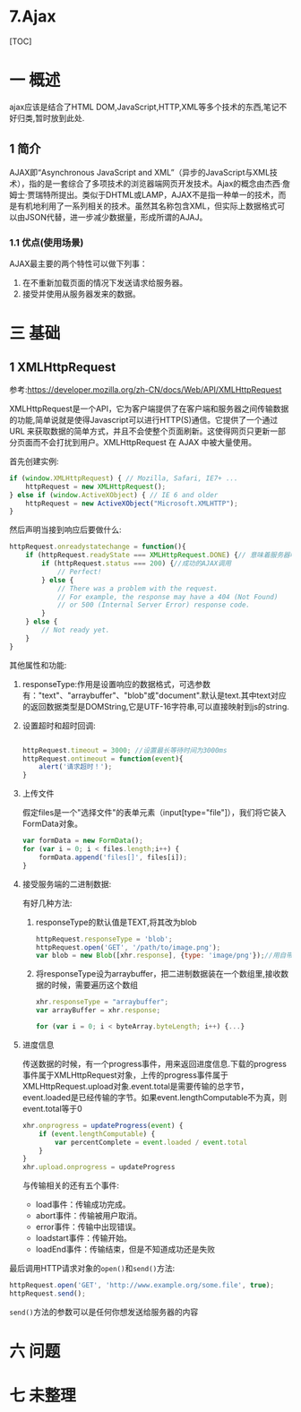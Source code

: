 # 7.Ajax
[TOC]
# 一 概述
ajax应该是结合了HTML DOM,JavaScript,HTTP,XML等多个技术的东西,笔记不好归类,暂时放到此处.

## 1 简介
AJAX即“Asynchronous JavaScript and XML”（异步的JavaScript与XML技术），指的是一套综合了多项技术的浏览器端网页开发技术。Ajax的概念由杰西·詹姆士·贾瑞特所提出。类似于DHTML或LAMP，AJAX不是指一种单一的技术，而是有机地利用了一系列相关的技术。虽然其名称包含XML，但实际上数据格式可以由JSON代替，进一步减少数据量，形成所谓的AJAJ。

### 1.1 优点(使用场景)
AJAX最主要的两个特性可以做下列事：
1. 在不重新加载页面的情况下发送请求给服务器。
2. 接受并使用从服务器发来的数据。

# 三 基础
## 1 XMLHttpRequest
参考:https://developer.mozilla.org/zh-CN/docs/Web/API/XMLHttpRequest

XMLHttpRequest是一个API，它为客户端提供了在客户端和服务器之间传输数据的功能,简单说就是使得Javascript可以进行HTTP(S)通信。它提供了一个通过 URL 来获取数据的简单方式，并且不会使整个页面刷新。这使得网页只更新一部分页面而不会打扰到用户。XMLHttpRequest 在 AJAX 中被大量使用。

首先创建实例:
```JavaScript
if (window.XMLHttpRequest) { // Mozilla, Safari, IE7+ ...
    httpRequest = new XMLHttpRequest();
} else if (window.ActiveXObject) { // IE 6 and older
    httpRequest = new ActiveXObject("Microsoft.XMLHTTP");
}
```

然后声明当接到响应后要做什么:
```JavaScript
httpRequest.onreadystatechange = function(){
    if (httpRequest.readyState === XMLHttpRequest.DONE) {// 意味着服务器响应收到了并且是没问题的
        if (httpRequest.status === 200) {//成功的AJAX调用
            // Perfect!
        } else {
            // There was a problem with the request.
            // For example, the response may have a 404 (Not Found)
            // or 500 (Internal Server Error) response code.
        }
    } else {
        // Not ready yet.
    }
}
```

其他属性和功能:
1. responseType:作用是设置响应的数据格式，可选参数有："text"、"arraybuffer"、"blob"或"document".默认是text.其中text对应的返回数据类型是DOMString,它是UTF-16字符串,可以直接映射到js的string.
1. 设置超时和超时回调:

    ```javascript

    httpRequest.timeout = 3000; //设置最长等待时间为3000ms
    httpRequest.ontimeout = function(event){
        alert('请求超时！');
    }
    ```

2. 上传文件

    假定files是一个"选择文件"的表单元素（input[type="file"]），我们将它装入FormData对象。

    ```javascript
    var formData = new FormData();
    for (var i = 0; i < files.length;i++) {
        formData.append('files[]', files[i]);
    }
    ```

3. 接受服务端的二进制数据:
    
    有好几种方法:
    1. responseType的默认值是TEXT,将其改为blob

        ```javascript
        httpRequest.responseType = 'blob';
        httpRequest.open('GET', '/path/to/image.png');
        var blob = new Blob([xhr.response], {type: 'image/png'});//用自带的Blob对象即可接收
        ```
    2. 将responseType设为arraybuffer，把二进制数据装在一个数组里,接收数据的时候，需要遍历这个数组

        ```javascript
        xhr.responseType = "arraybuffer";
        var arrayBuffer = xhr.response;

        for (var i = 0; i < byteArray.byteLength; i++) {...}
        ```

4. 进度信息

    传送数据的时候，有一个progress事件，用来返回进度信息.下载的progress事件属于XMLHttpRequest对象，上传的progress事件属于XMLHttpRequest.upload对象.event.total是需要传输的总字节，event.loaded是已经传输的字节。如果event.lengthComputable不为真，则event.total等于0
    
    ```javascript
    xhr.onprogress = updateProgress(event) {
        if (event.lengthComputable) {
            var percentComplete = event.loaded / event.total
        }
    }
    xhr.upload.onprogress = updateProgress
    ```

    与传输相关的还有五个事件:

    * load事件：传输成功完成。
    * abort事件：传输被用户取消。
    * error事件：传输中出现错误。
    * loadstart事件：传输开始。
    * loadEnd事件：传输结束，但是不知道成功还是失败

最后调用HTTP请求对象的`open()`和`send()`方法:
```JavaScript
httpRequest.open('GET', 'http://www.example.org/some.file', true);
httpRequest.send();
```
`send()`方法的参数可以是任何你想发送给服务器的内容




# 六 问题
# 七 未整理
